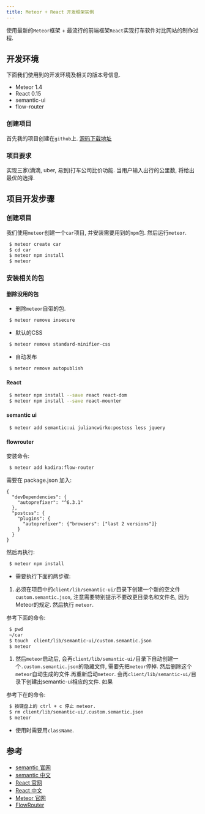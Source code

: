 ```yaml
---
title: Meteor + React 开发框架实例
---
```

使用最新的`Meteor`框架 + 最流行的前端框架`React`实现打车软件对比网站的制作过程.

<!-- more -->


## 开发环境
下面我们使用到的开发环境及相关的版本号信息.

* Meteor 1.4
* React 0.15
* semantic-ui
* flow-router

### 创建项目
首先我的项目创建在`github`上. [源码下载地址](https://github.com/wangleihd/car.git)

### 项目要求
实现三家(滴滴, uber, 易到)打车公司比价功能. 当用户输入出行的公里数, 将给出最优的选择.

## 项目开发步骤

### 创建项目
我们使用`meteor`创建一个`car`项目, 并安装需要用到的`npm`包. 然后运行`meteor`.

```bash
 $ meteor create car
 $ cd car
 $ meteor npm install
 $ meteor
```
### 安装相关的包


#### 删除没用的包

* 删除`meteor`自带的包.

```bash
 $ meteor remove insecure
```

* 默认的CSS

```bash
 $ meteor remove standard-minifier-css
```

* 自动发布

```bash
 $ meteor remove autopublish
```

#### React
``` bash
 $ meteor npm install --save react react-dom
 $ meteor npm install --save react-mounter
```
#### semantic ui

```bash
 $ meteor add semantic:ui juliancwirko:postcss less jquery
```

#### flowrouter
安装命令:

```bash
 $ meteor add kadira:flow-router    
```
需要在 package.json 加入:

```
{
  "devDependencies": {
    "autoprefixer": "^6.3.1"
  },
  "postcss": {
    "plugins": {
      "autoprefixer": {"browsers": ["last 2 versions"]}
    }
  }
}
```
然后再执行:
```bash
 $ meteor npm install
```
* 需要执行下面的两步骤:

1. 必须在项目中的`client/lib/semantic-ui/`目录下创建一个新的空文件`custom.semantic.json`, 注意需要特别提示不要改更目录名和文件名, 因为Meteor的规定. 然后执行 `meteor`.

参考下面的命令:
```bash
 $ pwd
 ~/car
 $ touch  client/lib/semantic-ui/custom.semantic.json
 $ meteor
```
1. 然后`meteor`启动后, 会再`client/lib/semantic-ui/`目录下自动创建一个`.custom.semantic.json`的隐藏文件, 需要先把`meteor`停掉. 然后删除这个`meteor`自动生成的文件.再重新启动`meteor`. 会再`client/lib/semantic-ui/`目录下创建出semantic-ui相应的文件. 如果

参考下在的命令:
```bash
 $ 按键盘上的 ctrl + c 停止 meteor.
 $ rm client/lib/semantic-ui/.custom.semantic.json
 $ meteor
```

* 使用时需要用`className`.




## 参考
* [semantic 官网](http://semantic-ui.com/)
* [semantic 中文](http://www.semantic-ui-cn.com/)
* [React 官网](https://facebook.github.io/react/)
* [React 中文](http://reactjs.cn/)
* [Meteor 官网](http://www.meteor.com)
* [FlowRouter](https://github.com/kadirahq/flow-router)
